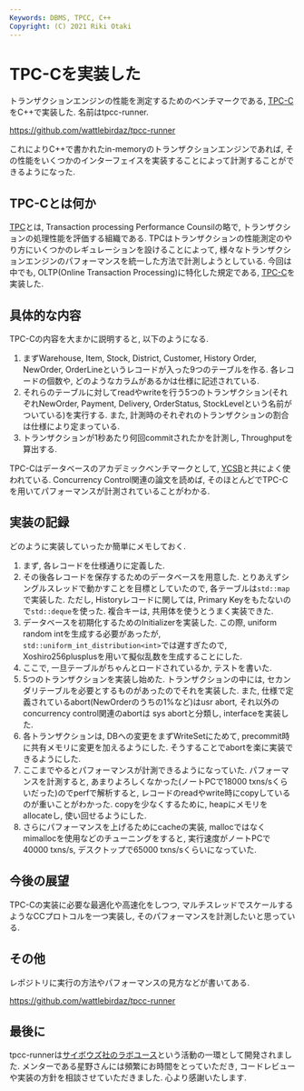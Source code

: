 ```yaml
---
Keywords: DBMS, TPCC, C++
Copyright: (C) 2021 Riki Otaki
---
```


# TPC-Cを実装した

トランザクションエンジンの性能を測定するためのベンチマークである, [TPC-C](http://www.tpc.org/tpcc/)をC++で実装した. 名前はtpcc-runner.

https://github.com/wattlebirdaz/tpcc-runner

これによりC++で書かれたin-memoryのトランザクションエンジンであれば, その性能をいくつかのインターフェイスを実装することによって計測することができるようになった.

## TPC-Cとは何か

[TPC](http://tpc.org/default5.asp)とは, Transaction processing Performance Counsilの略で, トランザクションの処理性能を評価する組織である.
TPCはトランザクションの性能測定のやり方にいくつかのレギュレーションを設けることによって, 様々なトランザクションエンジンのパフォーマンスを統一した方法で計測しようとしている.
今回は中でも, OLTP(Online Transaction Processing)に特化した規定である, [TPC-C](http://www.tpc.org/tpcc/)を実装した.

## 具体的な内容

TPC-Cの内容を大まかに説明すると, 以下のようになる.

1. まずWarehouse, Item, Stock, District, Customer, History Order, NewOrder, OrderLineというレコードが入った9つのテーブルを作る. 各レコードの個数や, どのようなカラムがあるかは仕様に記述されている.
2. それらのテーブルに対してreadやwriteを行う5つのトランザクション(それぞれNewOrder, Payment, Delivery, OrderStatus, StockLevelという名前がついている)を実行する. また, 計測時のそれぞれのトランザクションの割合は仕様により定まっている.
3. トランザクションが1秒あたり何回commitされたかを計測し, Throughputを算出する.

TPC-Cはデータベースのアカデミックベンチマークとして, [YCSB](https://github.com/brianfrankcooper/YCSB)と共によく使われている. Concurrency Control関連の論文を読めば, そのほとんどでTPC-Cを用いてパフォーマンスが計測されていることがわかる.

## 実装の記録

どのように実装していったか簡単にメモしておく.

1. まず, 各レコードを仕様通りに定義した. 
2. その後各レコードを保存するためのデータベースを用意した. とりあえずシングルスレッドで動かすことを目標としていたので, 各テーブルは`std::map`で実装した. ただし, Historyレコードに関しては, Primary Keyをもたないので`std::deque`を使った. 複合キーは, 共用体を使うとうまく実装できた. 
3. データベースを初期化するためのInitializerを実装した. この際, uniform random intを生成する必要があったが, `std::uniform_int_distribution<int>`では遅すぎたので, Xoshiro256plusplusを用いて擬似乱数を生成することにした.
4. ここで, 一旦テーブルがちゃんとロードされているか, テストを書いた.
5. 5つのトランザクションを実装し始めた. トランザクションの中には, セカンダリテーブルを必要とするものがあったのでそれを実装した. また, 仕様で定義されているabort(NewOrderのうちの1%など)はusr abort, それ以外のconcurrency control関連のabortは sys abortと分類し, interfaceを実装した.
6. 各トランザクションは, DBへの変更をまずWriteSetにためて, precommit時に共有メモリに変更を加えるようにした. そうすることでabortを楽に実装できるようにした.
7. ここまでやるとパフォーマンスが計測できるようになっていた. パフォーマンスを計測すると, あまりよろしくなかった(ノートPCで18000 txns/sくらいだった)のでperfで解析すると, レコードのreadやwrite時にcopyしているのが重いことがわかった. copyを少なくするために, heapにメモリをallocateし, 使い回せるようにした.
8. さらにパフォーマンスを上げるためにcacheの実装, mallocではなくmimallocを使用などのチューニングをすると, 実行速度がノートPCで40000 txns/s, デスクトップで65000 txns/sくらいになっていた.

## 今後の展望

TPC-Cの実装に必要な最適化や高速化をしつつ, マルチスレッドでスケールするようなCCプロトコルを一つ実装し, そのパフォーマンスを計測したいと思っている.

## その他

レポジトリに実行の方法やパフォーマンスの見方などが書いてある.

https://github.com/wattlebirdaz/tpcc-runner

## 最後に

tpcc-runnerは[サイボウズ社のラボユース](https://labs.cybozu.co.jp/youth/requirements.html)という活動の一環として開発されました.
メンターである星野さんには頻繁にお時間をとっていただき, コードレビューや実装の方針を相談させていただきました.
心より感謝いたします.
